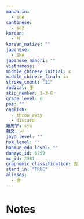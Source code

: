 ```yaml
---
mandarin:
  - shě
cantonese:
  - se2
korean:
  - 사
korean_native: ""
japanese:
  - SHA
japanese_nanori: ""
vietnamese:
middle_chinese_initial: ɕ
middle_chinese_final: ia
stroke_count: "11"
radical: 手
skip_number: 1-3-8
grade_level: 6
pos: ""
english:
  - throw away
  - discard
羅馬字: sya
韓文: 샤
joyo_level: ""
hsk_level: ""
hanmun_edu_level: ""
danayo_id: 6259
mc_id: 2581
graphemic_classification: 舎
stand_in: "TRUE"
aliases:
  - 舍
---
```


# Notes
